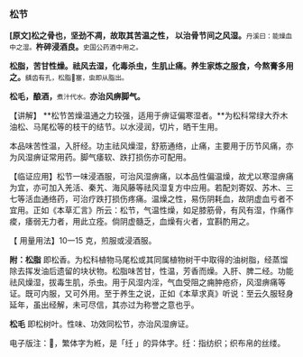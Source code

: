 ### **松节**

**[原文]松之骨也，坚劲不凋，故取其苦温之性， 以治骨节间之风湿。**<small>丹溪曰：能燥血中之湿。</small>**杵碎浸酒良。**<small>史国公药酒中用之。</small>

**松脂，苦甘性燥。祛风去湿，化毒杀虫，生肌止痛。养生家炼之服食，今熬膏多用之。**<small>龋齿有孔，松脂𫟃塞，虫即从脂出。</small>

**松毛，酿酒，**<small>煮汁代水。</small>**亦治风痹脚气。**


【讲解】 **松节苦燥温通之力较强，适用于痹证偏寒湿者。**为松科常绿大乔木油松、马尾松等的枝干的结节。以水浸润，切片，晒干生用。

本品味苦性温，入肝经。功主祛风燥湿，舒筋通络，止痛，主要用于历节风痛，亦为风湿痹证常用药。脚气痿软、跌打损伤亦可配用。

【临证应用】松节一味浸酒服，可治风湿痹痛，以本品性偏温燥，故尤以寒湿痹痛为宜，亦可加入羌活、秦艽、海风藤等祛风湿复方中应用。若配刘寄奴、苏木、三七等活血通络药，可治疗跌打损伤疼痛。温燥之性，易伤阴耗血，故阴虚血亏者不宜用。正如《本草汇言》所云：松节，气温性燥，如足膝筋骨，有风有湿，作痛作痠，痿弱无力者，用此立痊。倘阴虚髓乏，血燥有火者，宜斟酌用之。

【 用量用法】10一15 克，煎服或浸酒服。

**附：松脂**    即松香。为松科植物马尾松或其同属植物树干中取得的油树脂，经蒸馏除去挥发油后遗留的块状物。松脂味苦甘，性温，芳香而燥。入肝、脾二经。功能祛风燥湿，拔毒生肌，杀虫。用于风湿内淫，气血受阻之痈肿疮疥，风湿痹痛等证。既可内服，又可外用。至于养生之说，正如《本草求真》听说：至云久服轻身延年，虽出经解，未可尽信，其亦过为称誉之意也乎。

**松毛**    即松树叶。性味、功效同松节，亦治风湿痹证。

电子版注：𫟃，繁体字为絍，是「纴 」的异体字。纴：指纺织；织布帛的丝缕。
